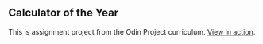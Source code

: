 Calculator of the Year
----------------------
This is assignment project from the Odin Project curriculum.
[View in action](http://todoroff.github.io/calculator).